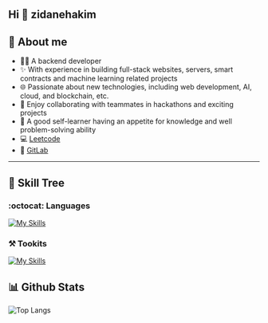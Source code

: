 ## Hi 👋 zidanehakim

## :thought_balloon: About me

- :technologist: A backend developer 
- :sparkles: With experience in building full-stack websites, servers, smart contracts and machine learning related projects
- :globe_with_meridians: Passionate about new technologies, including web development, AI, cloud, and blockchain, etc.
- :mechanical_arm: Enjoy collaborating with teammates in hackathons and exciting projects
- :bug: A good self-learner having an appetite for knowledge and well problem-solving ability
- 💻 [Leetcode](https://leetcode.com/nu1lspaxe/)
- 🦊 [GitLab](https://gitlab.com/nu1lspaxe)

---

## :seedling: Skill Tree

### :octocat: Languages
[![My Skills](https://skillicons.dev/icons?i=go,java,nodejs,js,ts,py)](https://skillicons.dev)

### :hammer_and_pick: Tookits
[![My Skills](https://skillicons.dev/icons?i=mysql,postgres,redis,mongodb,sqlite,kubernetes,docker,grafana,prometheus,nginx,git,gitlab,github,githubactions,gcp,vercel,ansible,terraform,jenkins,postman,spring,gradle,express,react,redux,jest,bootstrap,vite,npm,pnpm,fastapi,flask,visualstudio,vscode,linux,vim,bash,notion,md,latex)](https://skillicons.dev)


## :bar_chart: Github Stats
![Top Langs](https://github-readme-stats.vercel.app/api/top-langs/?username=Nu1LSpaxe&theme=tokyonight&hide=Jupyter%20Notebook,css,scss,html&exclude_repo=)

<!--
**Nu1LSpaxe/Nu1LSpaxe** is a ✨ _special_ ✨ repository because its `README.md` (this file) appears on your GitHub profile.

Here are some ideas to get you started:

- 🔭 I’m currently working on ...
- 🌱 I’m currently learning ...
- 👯 I’m looking to collaborate on ...
- 🤔 I’m looking for help with ...
- 💬 Ask me about ...
- 📫 How to reach me: ...
- 😄 Pronouns: ...
- ⚡ Fun fact: ...
-->

